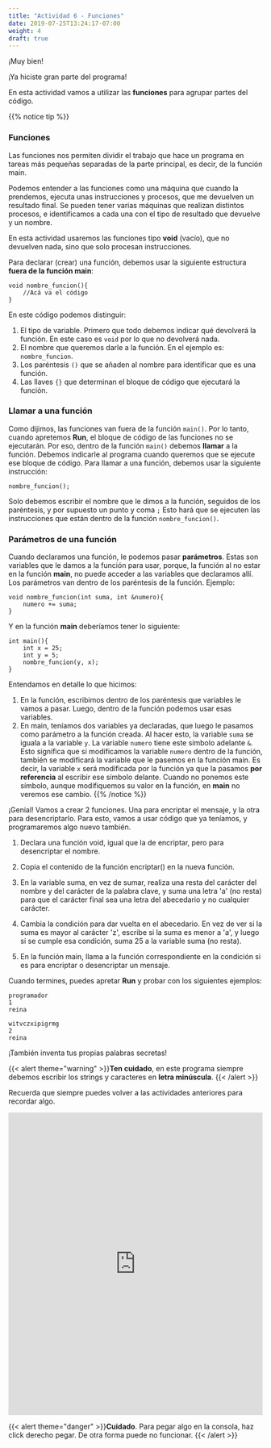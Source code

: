 ```yaml
---
title: "Actividad 6 - Funciones"
date: 2019-07-25T13:24:17-07:00
weight: 4
draft: true
---
```


¡Muy bien! 

¡Ya hiciste gran parte del programa!

En esta actividad vamos a utilizar las **funciones** para agrupar partes del código.

{{% notice tip %}}

### Funciones

Las funciones nos permiten dividir el trabajo que hace un programa en tareas más pequeñas separadas de la parte principal, es decir, de la función main.

Podemos entender a las funciones como una máquina que  cuando la prendemos, ejecuta unas instrucciones y procesos, que me devuelven un resultado final. Se pueden tener varias máquinas que realizan distintos procesos, e identificamos a cada una con el tipo de resultado que devuelve y un nombre.

En esta actividad usaremos las funciones tipo **void** (vacío), que no devuelven nada, sino que solo procesan instrucciones.

Para declarar (crear) una función, debemos usar la siguiente estructura **fuera de la función main**:
```
void nombre_funcion(){
    //Acá va el código
}
```
En este código podemos distinguir:
1. El tipo de variable. Primero que todo debemos indicar qué devolverá la función. En este caso es `void` por lo que no devolverá nada.
2. El nombre que queremos darle a la función. En el ejemplo es: `nombre_funcion`.
3. Los paréntesis `()` que se añaden al nombre para identificar que es una función.
4. Las llaves `{}` que determinan el bloque de código que ejecutará la función.

### Llamar a una función

Como dijimos, las funciones van fuera de la función `main()`. Por lo tanto, cuando apretemos **Run**, el bloque de código de las funciones no se ejecutarán. Por eso, dentro de la función `main()` debemos **llamar** a la función. Debemos indicarle al programa cuando queremos que se ejecute ese bloque de código.
Para llamar a una función, debemos usar la siguiente instrucción:
```
nombre_funcion();
```
Solo debemos escribir el nombre que le dimos a la función, seguidos de los paréntesis, y por supuesto un punto y coma `;`
Esto hará que se ejecuten las instrucciones que están dentro de la función `nombre_funcion()`.

### Parámetros de una función

Cuando declaramos una función, le podemos pasar **parámetros**. Estas son variables que le damos a la función para usar, porque, la función al no estar en la función **main**, no puede acceder a las variables que declaramos allí. 
Los parámetros van dentro de los paréntesis de la función.
Ejemplo:
```
void nombre_funcion(int suma, int &numero){
    numero += suma;
}
```
Y en la función **main** deberíamos tener lo siguiente:
```
int main(){
    int x = 25;
    int y = 5;
    nombre_funcion(y, x);
}
```
Entendamos en detalle lo que hicimos:
1. En la función, escribimos dentro de los paréntesis que variables le vamos a pasar. Luego, dentro de la función podemos usar esas variables.
2. En main, teníamos dos variables ya declaradas, que luego le pasamos como parámetro a la función creada. Al hacer esto, la variable `suma` se iguala a la variable `y`.
La variable `numero` tiene este símbolo adelante `&`. Esto significa que si modificamos la variable `numero` dentro de la función, también se modificará la variable que le pasemos en la función main. Es decir, la variable `x` será modificada por la función ya que la pasamos **por referencia** al escribir ese símbolo delante. Cuando no ponemos este símbolo, aunque modifiquemos su valor en la función, en **main** no veremos ese cambio.
{{% /notice %}}

¡Genial!
Vamos a crear 2 funciones. Una para encriptar el mensaje, y la otra para desencriptarlo.
Para esto, vamos a usar código que ya teníamos, y programaremos algo nuevo también.

1. Declara una función void, igual que la de encriptar, pero para desencriptar el nombre.

2. Copia el contenido de la función encriptar() en la nueva función.

3. En la variable suma, en vez de sumar, realiza una resta del carácter del nombre y del carácter de la palabra clave, y suma una letra 'a' (no resta) para que el carácter final sea una letra del abecedario y no cualquier carácter.

4. Cambia la condición para dar vuelta en el abecedario. En vez de ver si la suma es mayor al carácter 'z', escribe si la suma es menor a 'a', y luego si se cumple esa condición, suma 25 a la variable suma (no resta).

5. En la función main, llama a la función correspondiente en la condición si es para encriptar o desencriptar un mensaje.

Cuando termines, puedes apretar **Run** y probar con los siguientes ejemplos:
```
programador
1
reina
```
```
witvczxipigrmg
2
reina
```
¡También inventa tus propias palabras secretas!

{{< alert theme="warning" >}}**Ten cuidado**, en este programa siempre debemos escribir los strings y caracteres en **letra minúscula**.  {{< /alert >}}

Recuerda que siempre puedes volver a las actividades anteriores para recordar algo.


<iframe height="600px" width="100%" src="https://replit.com/@nuevofoundation/actividad-6?lite=true#main.cpp" scrolling="no" frameborder="no" allowtransparency="true" allowfullscreen="true" sandbox="allow-forms allow-pointer-lock allow-popups allow-same-origin allow-scripts allow-modals"></iframe>

{{< alert theme="danger" >}}**Cuidado**. Para pegar algo en la consola, haz click derecho pegar. De otra forma puede no funcionar. {{< /alert >}}

